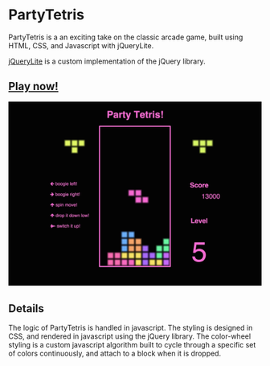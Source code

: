 
# PartyTetris

PartyTetris is a an exciting take on the classic arcade game, built using HTML, CSS, and Javascript with jQueryLite.

[jQueryLite](../../../jQueryLite/jquery_lite.js) is a custom implementation of the jQuery library.

## <a href='http://pmckelvy1.github.io/PartyTetris/'>Play now!</a>

![PartyTetris!](/party-tetris-screenshot.jpg "PartyTetris")

## Details

The logic of PartyTetris is handled in javascript.  The styling is designed in CSS, and rendered in javascript using the jQuery library.  The color-wheel styling is a custom javascript algorithm built to cycle through a specific set of colors continuously, and attach to a block when it is dropped.
